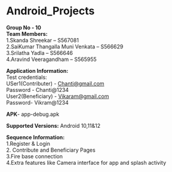 # Android_Projects

**Group No - 10** <br>
**Team Members:**<br>
1.Skanda Shreekar – S567081<br>
2.SaiKumar Thangalla Muni Venkata – S566629<br>
3.Srilatha Yadla – S566646<br>
4.Aravind Veeragandham – S565955<br>

**Application Information:**<br>
Test credentials:<br>
USer1(Contributer) - Chanti@gmail.com<br>
Password - Chanti@1234<br>
User2(Beneficiary) - Vikaram@gmail.com<br>
Password- Vikram@1234<br>

**APK**- app-debug.apk<br>

**Supported Versions:** Android 10,11&12<br>

**Sequence Information:**<br>
1.Register & Login<br>
2. Contribute and Beneficiary Pages<br>
3.Fire base connection<br>
4.Extra features like Camera interface for app and splash activity




